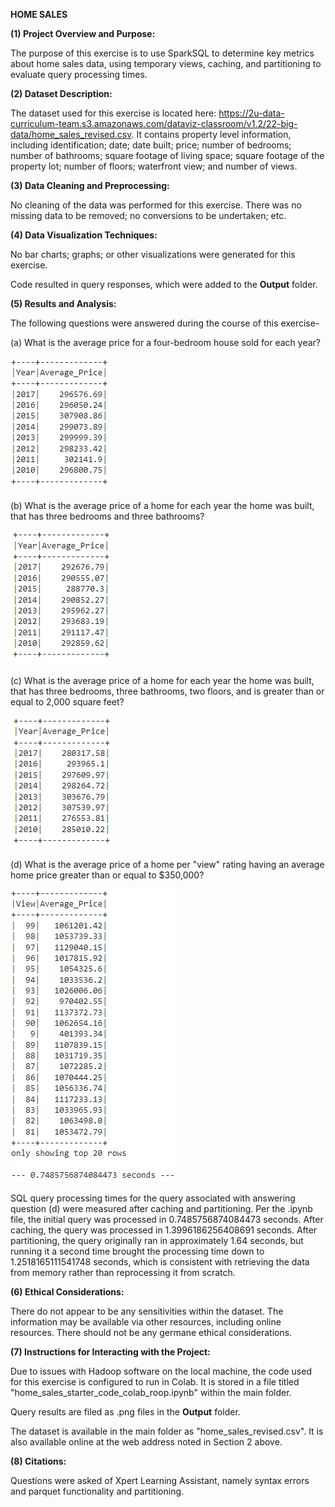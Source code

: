 **HOME SALES**


**(1) Project Overview and Purpose:**


The purpose of this exercise is to use SparkSQL to determine key metrics about home sales data, using temporary views, caching, and partitioning to evaluate query processing times.


**(2) Dataset Description:**


The dataset used for this exercise is located here: https://2u-data-curriculum-team.s3.amazonaws.com/dataviz-classroom/v1.2/22-big-data/home_sales_revised.csv. It contains property level information, including identification; date; date built; price; number of bedrooms; number of bathrooms; square footage of living space; square footage of the property lot; number of floors; waterfront view; and number of views.


**(3) Data Cleaning and Preprocessing:**


No cleaning of the data was performed for this exercise. There was no missing data to be removed; no conversions to be undertaken; etc.


**(4) Data Visualization Techniques:**


No bar charts; graphs; or other visualizations were generated for this exercise.

Code resulted in query responses, which were added to the **Output** folder.


**(5) Results and Analysis:**


The following questions were answered during the course of this exercise-


(a) What is the average price for a four-bedroom house sold for each year?

![Question a](Output/1_ap_4.png)

(b) What is the average price of a home for each year the home was built, that has three bedrooms and three bathrooms?

![Question b](Output/2_ap_3_3.png)

(c) What is the average price of a home for each year the home was built, that has three bedrooms, three bathrooms, two floors, and is greater than or equal to 2,000 square feet?

![Question c](Output/3_ap_3_3_2_2000.png)

(d) What is the average price of a home per "view" rating having an average home price greater than or equal to $350,000?

![Question d](Output/4_view_350000.png)


SQL query processing times for the query associated with answering question (d) were measured after caching and partitioning. Per the .ipynb file, the initial query was processed in 0.7485756874084473 seconds. After caching, the query was processed in 1.3996186256408691 seconds. After partitioning, the query originally ran in approximately 1.64 seconds, but running it a second time brought the processing time down to 1.2518165111541748 seconds, which is consistent with retrieving the data from memory rather than reprocessing it from scratch.



**(6) Ethical Considerations:**


There do not appear to be any sensitivities within the dataset. The information may be available via other resources, including online resources. There should not be any germane ethical considerations.


**(7) Instructions for Interacting with the Project:**


Due to issues with Hadoop software on the local machine, the code used for this exercise is configured to run in Colab. It is stored in a file titled "home_sales_starter_code_colab_roop.ipynb" within the main folder.


Query results are filed as .png files in the **Output** folder.


The dataset is available in the main folder as "home_sales_revised.csv". It is also available online at the web address noted in Section 2 above.

**(8) Citations:**


Questions were asked of Xpert Learning Assistant, namely syntax errors and parquet functionality and partitioning.
